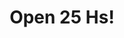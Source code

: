 ---
title: "Open 25 Hs!"
url: /ciudad-autonoma-de-buenos-aires/open-25-hs-avenida-cabildo-3/
shop: comodidad
---